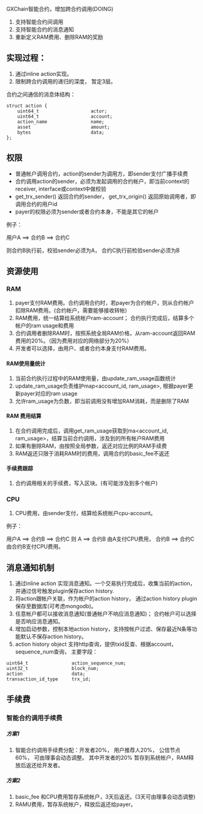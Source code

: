 
GXChain智能合约，增加跨合约调用(DOING)

1.  支持智能合约间调用
2.  支持智能合约的消息通知
3.  重新定义RAM费用、删除RAM的奖励


## 实现过程：

1. 通过inline action实现。
2. 限制跨合约调用的递归的深度， 暂定3层。

合约之间通信的消息体结构：
```
struct action {
    uint64_t                   actor;
    uint64_t                   account;
    action_name                name;
    asset                      amount;
    bytes                      data;
};
```

## 权限

- 普通帐户调用合约，action的sender为调用方，即sender支付广播手续费
- 合约调用action的sender，必须为发起调用的合约帐户，即当前context的receiver,  interface或context中做校验
- get_trx_sender() 返回合约的sender， get_trx_origin() 返回原始调用者，即调用合约的用户id
- payer的权限必须为sender或者合约本身，不能是其它的帐户

例子：

用户A ==> 合约B ==>  合约C

则合约B执行前，校验sender必须为A， 合约C执行前检验sender必须为B


## 资源使用

### RAM

1. payer支付RAM费用。合约调用合约时，若payer为合约帐户，则从合约帐户扣除RAM费用。(合约帐户，需要能够接收转帐)
2. RAM费用，统一结算给系统帐户ram-account； 合约执行完成后，结算多个帐户的ram usage和费用
3. 合约调用者删除RAM时，按照系统全局RAM价格，从ram-account返回RAM费用的20%。（因为费用对应的网络部分为20%）
4. 开发者可以选择，由用户、或者合约本身支付RAM费用。

#### RAM使用量统计

1. 当前合约执行过程中的RAM使用量，由update_ram_usage函数统计
2. update_ram_usage负责维护map<account_id, ram_usage>,  根据payer更新payer对应的ram usage
3. 允许ram_usage为负数，即当前调用没有增加RAM消耗，而是删除了RAM

#### RAM 费用结算
1. 在合约调用完成后，调用get_ram_usage获取到ma<account_id, ram_usage>，结算当前合约调用，涉及到的所有帐户RAM费用
2. 如果有删除RAM，由按照全局参数，返还对应比例的RAM手续费
3. RAM返还只限于消耗RAM时的费用，调用合约的basic_fee不返还

#### 手续费跟踪
1. 合约调用相关的手续费，写入区块。(有可能涉及到多个帐户)

### CPU
1. CPU费用，由sender支付，结算给系统帐户cpu-account。

例子：

用户A ==> 合约B ==> 合约C
则 A ==> 合约B 由A支付CPU费用， 合约B ==> 合约C 由合约B支付CPU费用。

## 消息通知机制
1. 通过inline action 实现消息通知。一个交易执行完成后，收集当前的action，并通过信号触发plugin保存action history.
2. 将action跟帐户关联，作为帐户的action history， 通过action history plugin保存至数据库(可考虑mongodb)。
3. 任意帐户都可以接收消息通知(普通帐户不响应消息通知)； 合约帐户可以选择是否响应消息通知。
4. 增加启动参数，控制本地action history，支持按帐户过滤、保存最近N条等功能默认不保存action history。
5. action history object 支持http查询，提供txid反查、根据account， sequence_num查询， 主要字段：
```
uint64_t                action_sequence_num;
uint32_t                block_num;
action                  data;
transaction_id_type     trx_id;

```


## 手续费

### 智能合约调用手续费
##### 方案1
1. 智能合约调用手续费分配：开发者20%， 用户推荐人20%， 公信节点 60%， 可由理事会动态调整。 其中开发者的20% 暂存到系统帐户，RAM释放后返还给开发者。

##### 方案2
1. basic_fee 和CPU费用暂存系统帐户，3天后返还。(3天可由理事会动态调整)
2. RAMU费用，暂存系统帐户，释放后返还给payer。


